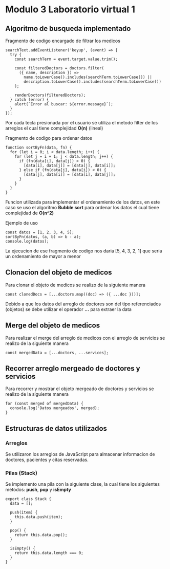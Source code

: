 # Modulo 3 Laboratorio virtual 1

## Algoritmo de busqueda implementado

Fragmento de codigo encargado de filtrar los medicos

```
searchText.addEventListener('keyup', (event) => {
  try {
    const searchTerm = event.target.value.trim();

    const filteredDoctors = doctors.filter(
      ({ name, description }) =>
        name.toLowerCase().includes(searchTerm.toLowerCase()) ||
        description.toLowerCase().includes(searchTerm.toLowerCase())
    );

    renderDoctors(filteredDoctors);
  } catch (error) {
    alert(`Error al buscar: ${error.message}`);
  }
});
```

Por cada tecla presionada por el usuario se utiliza el metodo filter de los arreglos el cual tiene complejidad **O(n)** (lineal)

Fragmento de codigo para ordenar datos

```
function sortByFn(data, fn) {
  for (let i = 0; i < data.length; i++) {
    for (let j = i + 1; j < data.length; j++) {
      if (fn(data[i], data[j]) > 0) {
        [data[i], data[j]] = [data[j], data[i]];
      } else if (fn(data[j], data[i]) < 0) {
        [data[j], data[i]] = [data[i], data[j]];
      }
    }
  }
}
```

Funcion utilizada para implementar el ordenamiento de los datos, en este caso se uso el algoritmo **Bubble sort** para ordenar los datos el cual tiene complejidad de **O(n^2)**

Ejemplo de uso

```
const datos = [1, 2, 3, 4, 5];
sortByFn(datos, (a, b) => b - a);
console.log(datos);
```

La ejecucion de ese fragmento de codigo nos daria [5, 4, 3, 2, 1] que seria un ordenamiento de mayor a menor

## Clonacion del objeto de medicos

Para clonar el objeto de medicos se realizo de la siguiente manera

```
const clonedDocs = [...doctors.map((doc) => ({ ...doc }))];
```

Debido a que los datos del arreglo de doctores son del tipo referenciados (objetos) se debe utilizar el operador **...** para extraer la data

## Merge del objeto de medicos

Para realizar el merge del arreglo de medicos con el arreglo de servicios se realizo de la siguiente manera

```
const mergedData = [...doctors, ...services];
```

## Recorrer arreglo mergeado de doctores y servicios

Para recorrer y mostrar el objeto mergeado de doctores y servicios se realizo de la siguiente manera

```
for (const merged of mergedData) {
  console.log('Datos mergeados', merged);
}

```

## Estructuras de datos utilizados

### Arreglos

Se utilizaron los arreglos de JavaScript para almacenar informacion de doctores, pacientes y citas reservadas.

### Pilas (Stack)

Se implemento una pila con la siguiente clase, la cual tiene los siguientes metodos: **push**, **pop** y **isEmpty**

```
export class Stack {
  data = [];

  push(item) {
    this.data.push(item);
  }

  pop() {
    return this.data.pop();
  }

  isEmpty() {
    return this.data.length === 0;
  }
}

```
